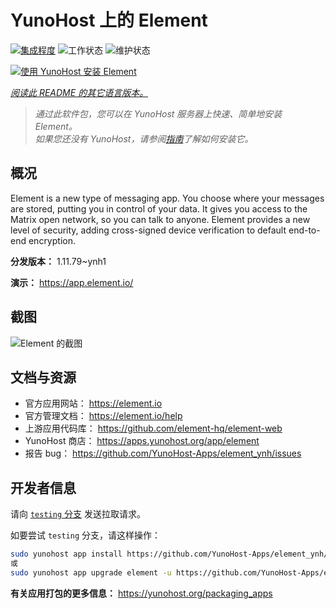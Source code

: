 <!--
注意：此 README 由 <https://github.com/YunoHost/apps/tree/master/tools/readme_generator> 自动生成
请勿手动编辑。
-->

# YunoHost 上的 Element

[![集成程度](https://dash.yunohost.org/integration/element.svg)](https://ci-apps.yunohost.org/ci/apps/element/) ![工作状态](https://ci-apps.yunohost.org/ci/badges/element.status.svg) ![维护状态](https://ci-apps.yunohost.org/ci/badges/element.maintain.svg)

[![使用 YunoHost 安装 Element](https://install-app.yunohost.org/install-with-yunohost.svg)](https://install-app.yunohost.org/?app=element)

*[阅读此 README 的其它语言版本。](./ALL_README.md)*

> *通过此软件包，您可以在 YunoHost 服务器上快速、简单地安装 Element。*  
> *如果您还没有 YunoHost，请参阅[指南](https://yunohost.org/install)了解如何安装它。*

## 概况

Element is a new type of messaging app. You choose where your messages are stored, putting you in control of your data. It gives you access to the Matrix open network, so you can talk to anyone. Element provides a new level of security, adding cross-signed device verification to default end-to-end encryption.

**分发版本：** 1.11.79~ynh1

**演示：** <https://app.element.io/>

## 截图

![Element 的截图](./doc/screenshots/homepage-all-platforms-1_1.png)

## 文档与资源

- 官方应用网站： <https://element.io>
- 官方管理文档： <https://element.io/help>
- 上游应用代码库： <https://github.com/element-hq/element-web>
- YunoHost 商店： <https://apps.yunohost.org/app/element>
- 报告 bug： <https://github.com/YunoHost-Apps/element_ynh/issues>

## 开发者信息

请向 [`testing` 分支](https://github.com/YunoHost-Apps/element_ynh/tree/testing) 发送拉取请求。

如要尝试 `testing` 分支，请这样操作：

```bash
sudo yunohost app install https://github.com/YunoHost-Apps/element_ynh/tree/testing --debug
或
sudo yunohost app upgrade element -u https://github.com/YunoHost-Apps/element_ynh/tree/testing --debug
```

**有关应用打包的更多信息：** <https://yunohost.org/packaging_apps>
